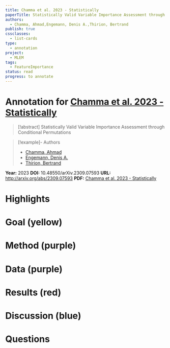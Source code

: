 ```yaml
---
title: Chamma et al. 2023 - Statistically
paperTitle: Statistically Valid Variable Importance Assessment through Conditional Permutations
authors:
  - Chamma, Ahmad,Engemann, Denis A.,Thirion, Bertrand
publish: true
cssclasses:
  - list-cards
type:
  - annotation
project:
  - MLEM
tags:
  - FeatureImportance
status: read
progress: to annotate
---
```

# Annotation for [Chamma et al. 2023 - Statistically](Papers/References/Chamma%20et%20al.%202023%20-%20Statistically)

> [!abstract] Statistically Valid Variable Importance Assessment through Conditional Permutations

> [!example]- Authors
> - [Chamma, Ahmad](Chamma%2C%20Ahmad)
> - [Engemann, Denis A.](Engemann%2C%20Denis%20A.)
> - [Thirion, Bertrand](Thirion%2C%20Bertrand)

**Year:** 2023
**DOI:** 10.48550/arXiv.2309.07593
**URL:** http://arxiv.org/abs/2309.07593
**PDF:** [Chamma et al. 2023 - Statistically](Papers/PDFs/Chamma%20et%20al.%202023%20-%20Statistically%20Valid%20Variable%20Importance%20Assessment%20through%20Conditional%20Permutations.pdf)

# Highlights


# Goal (yellow)


# Method (purple)


# Data (purple)


# Results (red)


# Discussion (blue)


# Questions


